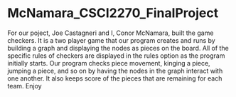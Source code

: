 # McNamara_CSCI2270_FinalProject
For our poject, Joe Castagneri and I, Conor McNamara, built the game checkers.  It is a two player game that our program creates and runs by building a graph and displaying the nodes as pieces on the board. All of the specific rules of checkers are displayed in the rules option as the program initially starts. Our program checks piece movement, kinging a piece, jumping a piece, and so on by having the nodes in the graph interact with one another. It also keeps score of the pieces that are remaining for each team. Enjoy
